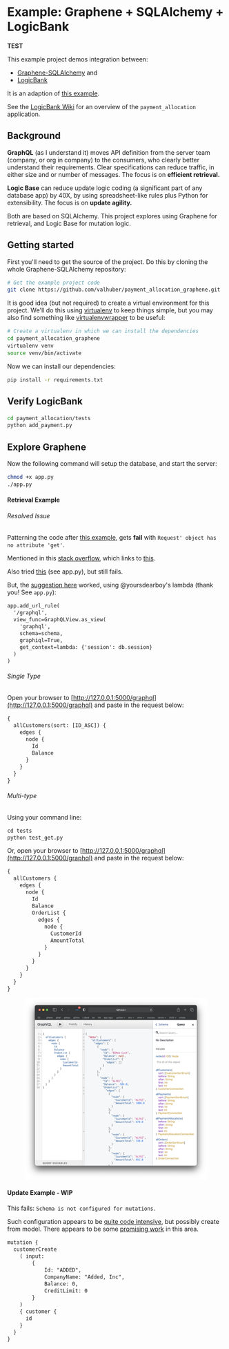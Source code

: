 Example: Graphene + SQLAlchemy + LogicBank
==========================================

<b>TEST</b>

<script>
  alert('Hi there');
</script>

This example project demos integration between:

* [Graphene-SQLAlchemy](https://github.com/graphql-python/graphene-sqlalchemy)
and 
* [LogicBank](https://github.com/valhuber/LogicBank)

It is an adaption of [this example](https://github.com/graphql-python/graphene-sqlalchemy/tree/master/examples/flask_sqlalchemy).

See the [LogicBank Wiki](https://github.com/valhuber/LogicBank/wiki/Sample-Project---Allocation) for an overview of the ```payment_allocation``` application.

Background
----------
**GraphQL** (as I understand it) moves API definition from 
the server team (company, or org in company) to the consumers,
who clearly better understand their requirements.  Clear
specifications can reduce traffic, in either size and or
number of messages.  The focus is on **efficient retrieval.**

**Logic Base** can reduce update logic coding (a significant
part of any database app) by 40X, by using
spreadsheet-like rules plus Python for extensibility.  The
focus is on **update agility.**

Both are based on SQLAlchemy.  This project explores using
Graphene for retrieval, and Logic Base for mutation logic.

Getting started
---------------

First you'll need to get the source of the project. Do this by cloning the
whole Graphene-SQLAlchemy repository:

```bash
# Get the example project code
git clone https://github.com/valhuber/payment_allocation_graphene.git
```

It is good idea (but not required) to create a virtual environment
for this project. We'll do this using
[virtualenv](http://docs.python-guide.org/en/latest/dev/virtualenvs/)
to keep things simple,
but you may also find something like
[virtualenvwrapper](https://virtualenvwrapper.readthedocs.org/en/latest/)
to be useful:

```bash
# Create a virtualenv in which we can install the dependencies
cd payment_allocation_graphene
virtualenv venv
source venv/bin/activate
```

Now we can install our dependencies:

```bash
pip install -r requirements.txt
```

Verify LogicBank
----------------

```bash
cd payment_allocation/tests
python add_payment.py
```

Explore Graphene
----------------
Now the following command will setup the database, and start the server:

```bash
chmod +x app.py
./app.py
```

#### Retrieval Example

###### Resolved Issue
Patterning the code after [this example](https://github.com/graphql-python/graphene-sqlalchemy/tree/master/examples/flask_sqlalchemy),
gets **fail** with ```Request' object has no attribute 'get'```.

Mentioned in this [stack overflow](https://github.com/graphql-python/graphene-sqlalchemy/issues/130),
which links to [this](https://github.com/graphql-python/graphene-sqlalchemy/issues/286).

Also tried [this](https://github.com/graphql-python/graphene-sqlalchemy/issues/30)
(see app.py), but still fails.

But, the [suggestion here](https://github.com/graphql-python/graphene-sqlalchemy/issues/30)
worked, using @yoursdearboy's lambda (thank you! See ```app.py```):

```
app.add_url_rule(
  '/graphql',
  view_func=GraphQLView.as_view(
    'graphql',
    schema=schema,
    graphiql=True,
    get_context=lambda: {'session': db.session}
  )
)
``` 
###### Single Type
Open your browser to
[http://127.0.0.1:5000/graphql](http://127.0.0.1:5000/graphql)
and paste in the request below:

```
{
  allCustomers(sort: [ID_ASC]) {
    edges {
      node {
        Id
        Balance
      }
    }
  }
}
```


###### Multi-type
Using your command line:
```
cd tests
python test_get.py
```
Or, open your browser to
[http://127.0.0.1:5000/graphql](http://127.0.0.1:5000/graphql)
and paste in the request below:

```
{
  allCustomers {
    edges {
      node {
        Id
        Balance
        OrderList {
          edges {
            node {
              CustomerId
              AmountTotal
            }
          }
        }
      }
    }
  }
}
```

<figure><img src="payment_allocation/images/multi-type.png" width="800"></figure>


#### Update Example - WIP
This fails: ```Schema is not configured for mutations```.

Such configuration appears to be [quite code intensive](https://docs.graphene-python.org/en/latest/types/mutations/),
but possibly create from model.  There appears to be some
[promising work](https://github.com/goodking-bq/graphene-sqlalchemy-auto) in
this area.

```
mutation {
  customerCreate
    ( input:
        {
            Id: "ADDED",
            CompanyName: "Added, Inc",
            Balance: 0,
            CreditLimit: 0
        }
    )
    { customer {
      id
    }
  }
}
```
